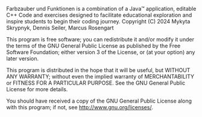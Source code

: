 Farbzauber und Funktionen is a combination of a Java:tm: application, editable C++ Code and exercises designed to facilitate educational exploration and inspire students to begin their coding journey. Copyright (C) 2024 Mykyta Skrypnyk, Dennis Seiler, Marcus Rosengart

This program is free software; you can redistribute it and/or modify it under the terms of the GNU General Public License as published by the Free Software Foundation; either version 3 of the License, or (at your option) any later version.

This program is distributed in the hope that it will be useful, but WITHOUT ANY WARRANTY; without even the implied warranty of MERCHANTABILITY or FITNESS FOR A PARTICULAR PURPOSE. See the GNU General Public License for more details.

You should have received a copy of the GNU General Public License along with this program; if not, see http://www.gnu.org/licenses/.
